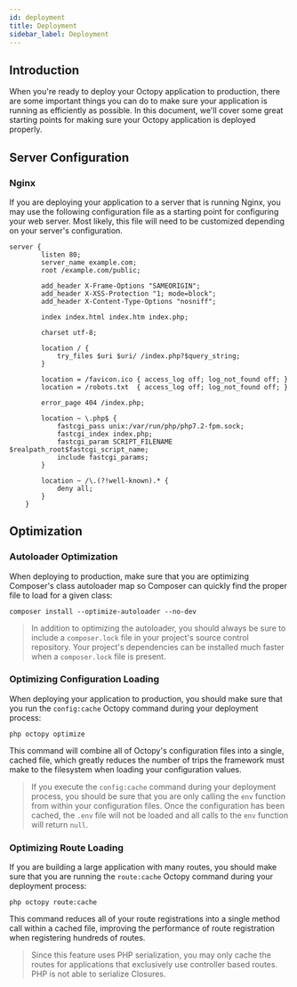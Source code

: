 ```yaml
---
id: deployment
title: Deployment
sidebar_label: Deployment
---
```


## Introduction

When you're ready to deploy your Octopy application to production, there are some important things you can do to make sure your application is running as efficiently as possible. In this document, we'll cover some great starting points for making sure your Octopy application is deployed properly.

## Server Configuration

### Nginx

If you are deploying your application to a server that is running Nginx, you may use the following configuration file as a starting point for configuring your web server. Most likely, this file will need to be customized depending on your server's configuration.
```
server {
        listen 80;
        server_name example.com;
        root /example.com/public;

        add_header X-Frame-Options "SAMEORIGIN";
        add_header X-XSS-Protection "1; mode=block";
        add_header X-Content-Type-Options "nosniff";

        index index.html index.htm index.php;

        charset utf-8;

        location / {
            try_files $uri $uri/ /index.php?$query_string;
        }

        location = /favicon.ico { access_log off; log_not_found off; }
        location = /robots.txt  { access_log off; log_not_found off; }

        error_page 404 /index.php;

        location ~ \.php$ {
            fastcgi_pass unix:/var/run/php/php7.2-fpm.sock;
            fastcgi_index index.php;
            fastcgi_param SCRIPT_FILENAME $realpath_root$fastcgi_script_name;
            include fastcgi_params;
        }

        location ~ /\.(?!well-known).* {
            deny all;
        }
    }
```
    

## Optimization

### Autoloader Optimization

When deploying to production, make sure that you are optimizing Composer's class autoloader map so Composer can quickly find the proper file to load for a given class:

`composer install --optimize-autoloader --no-dev`

> In addition to optimizing the autoloader, you should always be sure to include a `composer.lock` file in your project's source control repository. Your project's dependencies can be installed much faster when a `composer.lock` file is present.

### Optimizing Configuration Loading

When deploying your application to production, you should make sure that you run the `config:cache` Octopy command during your deployment process:

`php octopy optimize`

This command will combine all of Octopy's configuration files into a single, cached file, which greatly reduces the number of trips the framework must make to the filesystem when loading your configuration values.

> If you execute the `config:cache` command during your deployment process, you should be sure that you are only calling the `env` function from within your configuration files. Once the configuration has been cached, the `.env` file will not be loaded and all calls to the `env` function will return `null`.

### Optimizing Route Loading

If you are building a large application with many routes, you should make sure that you are running the `route:cache` Octopy command during your deployment process:

`php octopy route:cache`

This command reduces all of your route registrations into a single method call within a cached file, improving the performance of route registration when registering hundreds of routes.

> Since this feature uses PHP serialization, you may only cache the routes for applications that exclusively use controller based routes. PHP is not able to serialize Closures.